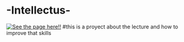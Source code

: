 # -Intellectus-
[![See the page here!!](https://www.netlify.com/img/deploy/button.svg)](https://bue221.github.io/--Intellectus--/)
#this is a proyect about the lecture and how to improve that skills
